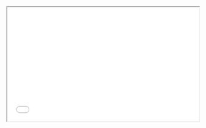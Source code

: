 <!DOCTYPE html>
<html>
     <head>
     </head>
     <body>
          <iframe src="ERROR.htm" name="iframe_a" height="300px" width="100%></iframe>
          <p><a href="https://www.w3schools.com" target="iframe_a">Taste it?</a></p>
     </body>
</html>
